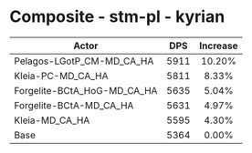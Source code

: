 # Composite - stm-pl - kyrian
| Actor | DPS | Increase |
|---|:---:|:---:|
|Pelagos-LGotP_CM-MD_CA_HA|5911|10.20%|
|Kleia-PC-MD_CA_HA|5811|8.33%|
|Forgelite-BCtA_HoG-MD_CA_HA|5635|5.04%|
|Forgelite-BCtA-MD_CA_HA|5631|4.97%|
|Kleia-MD_CA_HA|5595|4.30%|
|Base|5364|0.00%|

